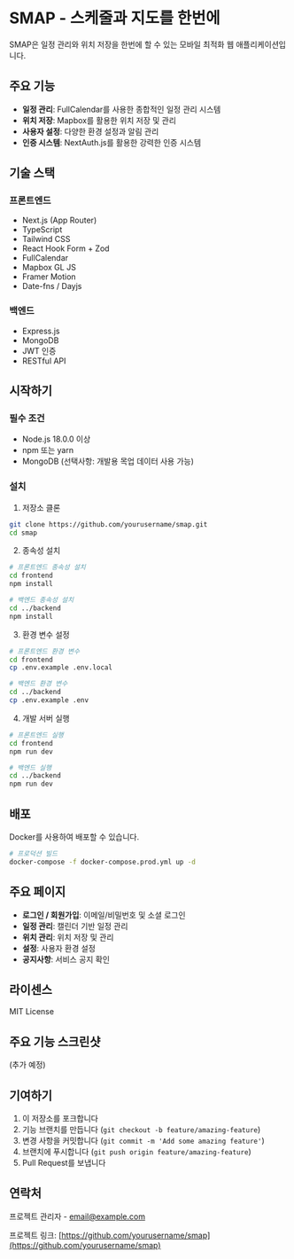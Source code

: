 # SMAP - 스케줄과 지도를 한번에

SMAP은 일정 관리와 위치 저장을 한번에 할 수 있는 모바일 최적화 웹 애플리케이션입니다.

## 주요 기능

- **일정 관리**: FullCalendar를 사용한 종합적인 일정 관리 시스템
- **위치 저장**: Mapbox를 활용한 위치 저장 및 관리
- **사용자 설정**: 다양한 환경 설정과 알림 관리
- **인증 시스템**: NextAuth.js를 활용한 강력한 인증 시스템

## 기술 스택

### 프론트엔드
- Next.js (App Router)
- TypeScript
- Tailwind CSS
- React Hook Form + Zod
- FullCalendar
- Mapbox GL JS
- Framer Motion
- Date-fns / Dayjs

### 백엔드
- Express.js
- MongoDB
- JWT 인증
- RESTful API

## 시작하기

### 필수 조건
- Node.js 18.0.0 이상
- npm 또는 yarn
- MongoDB (선택사항: 개발용 목업 데이터 사용 가능)

### 설치

1. 저장소 클론
```bash
git clone https://github.com/yourusername/smap.git
cd smap
```

2. 종속성 설치
```bash
# 프론트엔드 종속성 설치
cd frontend
npm install

# 백엔드 종속성 설치
cd ../backend
npm install
```

3. 환경 변수 설정
```bash
# 프론트엔드 환경 변수
cd frontend
cp .env.example .env.local

# 백엔드 환경 변수
cd ../backend
cp .env.example .env
```

4. 개발 서버 실행
```bash
# 프론트엔드 실행
cd frontend
npm run dev

# 백엔드 실행
cd ../backend
npm run dev
```

## 배포

Docker를 사용하여 배포할 수 있습니다.

```bash
# 프로덕션 빌드
docker-compose -f docker-compose.prod.yml up -d
```

## 주요 페이지

- **로그인 / 회원가입**: 이메일/비밀번호 및 소셜 로그인
- **일정 관리**: 캘린더 기반 일정 관리
- **위치 관리**: 위치 저장 및 관리
- **설정**: 사용자 환경 설정
- **공지사항**: 서비스 공지 확인

## 라이센스

MIT License

## 주요 기능 스크린샷

(추가 예정)

## 기여하기

1. 이 저장소를 포크합니다
2. 기능 브랜치를 만듭니다 (`git checkout -b feature/amazing-feature`)
3. 변경 사항을 커밋합니다 (`git commit -m 'Add some amazing feature'`)
4. 브랜치에 푸시합니다 (`git push origin feature/amazing-feature`)
5. Pull Request를 보냅니다

## 연락처

프로젝트 관리자 - [email@example.com](mailto:email@example.com)

프로젝트 링크: [https://github.com/yourusername/smap](https://github.com/yourusername/smap) 